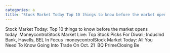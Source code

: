 ```yaml
---
categories: a
title: "Stock Market Today Top 10 things to know before the market opens today  Moneycontrol"
---
```

Stock Market Today: Top 10 things to know before the market opens today&nbsp;&nbsp;MoneycontrolStock Market Live: Top Stock Picks For Diwali; IndusInd Bank, Havells, BEL In Focus&nbsp;&nbsp;moneycontrolStock Market Today: All You Need To Know Going Into Trade On Oct. 21&nbsp;&nbsp;BQ PrimeClosing Be